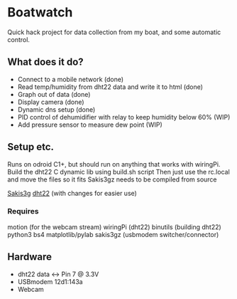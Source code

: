 # Boatwatch
Quick hack project for data collection from my boat, and some automatic control.

## What does it do?
* Connect to a mobile network (done)
* Read temp/humidity from dht22 data and write it to html (done)
* Graph out of data (done)
* Display camera (done)
* Dynamic dns setup (done)
* PID control of dehumidifier with relay to keep humidity below 60% (WIP)
* Add pressure sensor to measure dew point (WIP)

## Setup etc.
Runs on odroid C1+, but should run on anything that works with wiringPi.
Build the dht22 C dynamic lib using build.sh script
Then just use the rc.local and move the files so it fits
Sakis3gz needs to be compiled from source

[Sakis3g](https://github.com/Trixarian/sakis3g-source)
[dht22](https://github.com/technion/lol_dht22) (with changes for easier use)

### Requires
motion (for the webcam stream)
wiringPi (dht22)
binutils (building dht22)
python3
bs4
matplotlib/pylab
sakis3gz (usbmodem switcher/connector)

## Hardware
* dht22 data <-> Pin 7 @ 3.3V
* USBmodem 12d1:143a
* Webcam
